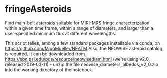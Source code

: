 # fringeAsteroids
Find main-belt asteroids suitable for MIRI-MRS fringe characterization within a given time frame, within a range of diameters, and larger than a user-specified minimum flux at different wavelengths.

This script relies, among a few standard packages installable via conda, on https://github.com/MigoMueller/NEATM
Also, the NEOWISE asteroid catalog is required.  It can be downloaded from https://sbn.psi.edu/pds/resource/neowisediam.html (we're using v2.0, released 2019-03-11) - unzip the file neowise_diameters_albedos_V2_0.zip into the working directory of the notebook.
